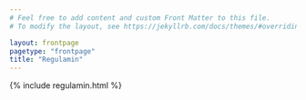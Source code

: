 ```yaml
---
# Feel free to add content and custom Front Matter to this file.
# To modify the layout, see https://jekyllrb.com/docs/themes/#overriding-theme-defaults

layout: frontpage
pagetype: "frontpage"
title: "Regulamin"
---
```

{% include regulamin.html %}